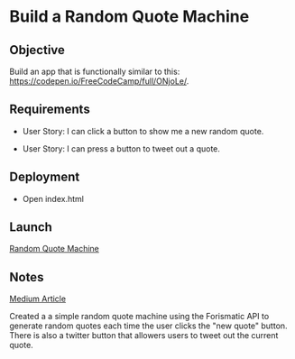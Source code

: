 # Build a Random Quote Machine

## Objective

Build an app that is functionally similar to this: https://codepen.io/FreeCodeCamp/full/ONjoLe/.

## Requirements

* User Story: I can click a button to show me a new random quote.

* User Story: I can press a button to tweet out a quote.

## Deployment

* Open index.html

## Launch

[Random Quote Machine](https://ziggysauce.github.io/fcc-frontend/random-quote-machine/)

## Notes
[Medium Article](https://medium.com/chingu-fcc-speedrun/fcc-speedrun-random-quote-machine-db39a0092175)

Created a a simple random quote machine using the Forismatic API to generate random quotes each time the user clicks the "new quote" button. There is also a twitter button that allowers users to tweet out the current quote.
